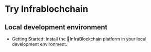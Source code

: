 # Try Infrablochchain

## Local development environment

* [Getting Started](prerequisites.md): Install the InfraBlockchain platform in your local development environment.
